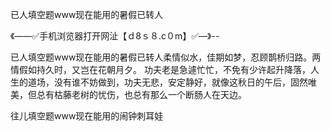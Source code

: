 已人填空题www现在能用的暑假已转人

《——✅手机浏览器打开网沚【ｄ8ｓ８.c０m】✅—》--

已人填空题www现在能用的暑假已转人柔情似水，佳期如梦，忍顾鹊桥归路。两情假如持久时，又岂在花朝月夕。
功夫老是急遽忙忙，不免有少许起升降落，人生的道场，没有谁不妨做到，功夫无悲，安定静好，就像这秋日的午后，固然唯美，但总有枯藤老树的忧伤，也总有那么一个断肠人在天边。





往儿填空题www现在能用的闹钟刺耳娃
